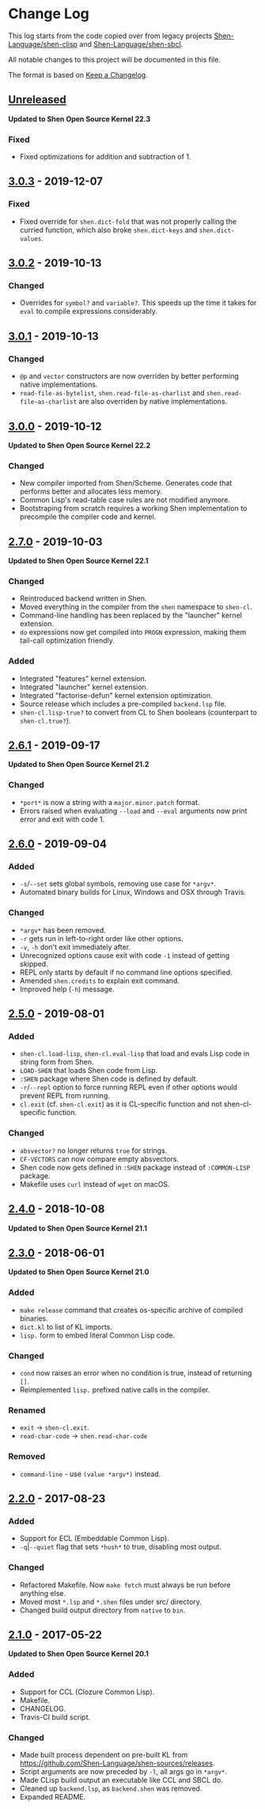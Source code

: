 # Change Log

This log starts from the code copied over from legacy projects [Shen-Language/shen-clisp](https://github.com/Shen-Language/shen-clisp) and [Shen-Language/shen-sbcl](https://github.com/Shen-Language/shen-sbcl).

All notable changes to this project will be documented in this file.

The format is based on [Keep a Changelog](http://keepachangelog.com/).

## [Unreleased]

**Updated to Shen Open Source Kernel 22.3**

### Fixed

- Fixed optimizations for addition and subtraction of 1.

## [3.0.3] - 2019-12-07

### Fixed

- Fixed override for `shen.dict-fold` that was not properly calling the curried function, which also broke `shen.dict-keys` and `shen.dict-values`.

## [3.0.2] - 2019-10-13

### Changed

- Overrides for `symbol?` and `variable?`. This speeds up the time it takes for `eval` to compile expressions considerably.

## [3.0.1] - 2019-10-13

### Changed

- `@p` and `vector` constructors are now overriden by better performing native implementations.
- `read-file-as-bytelist`, `shen.read-file-as-charlist` and `shen.read-file-as-charlist` are also overriden by native implementations.

## [3.0.0] - 2019-10-12

**Updated to Shen Open Source Kernel 22.2**

### Changed

- New compiler imported from Shen/Scheme. Generates code that performs better and allocates less memory.
- Common Lisp's read-table case rules are not modified anymore.
- Bootstraping from scratch requires a working Shen implementation to precompile the compiler code and kernel.

## [2.7.0] - 2019-10-03

**Updated to Shen Open Source Kernel 22.1**

### Changed

- Reintroduced backend written in Shen.
- Moved everything in the compiler from the `shen` namespace to `shen-cl`.
- Command-line handling has been replaced by the "launcher" kernel extension.
- `do` expressions now get compiled into `PROGN` expression, making them tail-call optimization friendly.

### Added

- Integrated "features" kernel extension.
- Integrated "launcher" kernel extension.
- Integrated "factorise-defun" kernel extension optimization.
- Source release which includes a pre-compiled `backend.lsp` file.
- `shen-cl.lisp-true?` to convert from CL to Shen booleans (counterpart to `shen-cl.true?`).

## [2.6.1] - 2019-09-17

**Updated to Shen Open Source Kernel 21.2**

### Changed

- `*port*` is now a string with a `major.minor.patch` format.
- Errors raised when evaluating `--load` and `--eval` arguments now print error and exit with code 1.

## [2.6.0] - 2019-09-04

### Added

- `-s`/`--set` sets global symbols, removing use case for `*argv*`.
- Automated binary builds for Linux, Windows and OSX through Travis.

### Changed

- `*argv*` has been removed.
- `-r` gets run in left-to-right order like other options.
- `-v`, `-h` don't exit immediately after.
- Unrecognized options cause exit with code `-1` instead of getting skipped.
- REPL only starts by default if no command line options specified.
- Amended `shen.credits` to explain exit command.
- Improved help (`-h`) message.

## [2.5.0] - 2019-08-01

### Added

- `shen-cl.load-lisp`, `shen-cl.eval-lisp` that load and evals Lisp code in string form from Shen.
- `LOAD-SHEN` that loads Shen code from Lisp.
- `:SHEN` package where Shen code is defined by default.
- `-r`/`--repl` option to force running REPL even if other options would prevent REPL from running.
- `cl.exit` (cf. `shen-cl.exit`) as it is CL-specific function and not shen-cl-specific function.

### Changed

- `absvector?` no longer returns `true` for strings.
- `CF-VECTORS` can now compare empty absvectors.
- Shen code now gets defined in `:SHEN` package instead of `:COMMON-LISP` package.
- Makefile uses `curl` instead of `wget` on macOS.

## [2.4.0] - 2018-10-08

**Updated to Shen Open Source Kernel 21.1**

## [2.3.0] - 2018-06-01

**Updated to Shen Open Source Kernel 21.0**

### Added

- `make release` command that creates os-specific archive of compiled binaries.
- `dict.kl` to list of KL imports.
- `lisp.` form to embed literal Common Lisp code.

### Changed

- `cond` now raises an error when no condition is true, instead of returning `[]`.
- Reimplemented `lisp.` prefixed native calls in the compiler.

### Renamed

- `exit` -> `shen-cl.exit`.
- `read-char-code` -> `shen.read-char-code`

### Removed

- `command-line` - use `(value *argv*)` instead.

## [2.2.0] - 2017-08-23

### Added

- Support for ECL (Embeddable Common Lisp).
- `-q`|`--quiet` flag that sets `*hush*` to true, disabling most output.

### Changed

- Refactored Makefile. Now `make fetch` must always be run before anything else.
- Moved most `*.lsp` and `*.shen` files under src/ directory.
- Changed build output directory from `native` to `bin`.

## [2.1.0] - 2017-05-22

**Updated to Shen Open Source Kernel 20.1**

### Added

- Support for CCL (Clozure Common Lisp).
- Makefile.
- CHANGELOG.
- Travis-CI build script.

### Changed

- Made built process dependent on pre-built KL from https://github.com/Shen-Language/shen-sources/releases.
- Script arguments are now preceded by `-l`, all args go in `*argv*`.
- Made CLisp build output an executable like CCL and SBCL do.
- Cleaned up `backend.lsp`, as `backend.shen` was removed.
- Expanded README.

[Unreleased]: https://github.com/Shen-Language/shen-cl/compare/v3.0.3...HEAD
[3.0.3]: https://github.com/Shen-Language/shen-cl/compare/v3.0.2...v3.0.3
[3.0.2]: https://github.com/Shen-Language/shen-cl/compare/v3.0.1...v3.0.2
[3.0.1]: https://github.com/Shen-Language/shen-cl/compare/v3.0.0...v3.0.1
[3.0.0]: https://github.com/Shen-Language/shen-cl/compare/v2.7.0...v3.0.0
[2.7.0]: https://github.com/Shen-Language/shen-cl/compare/v2.6.1...v2.7.0
[2.6.1]: https://github.com/Shen-Language/shen-cl/compare/v2.6.0...v2.6.1
[2.6.0]: https://github.com/Shen-Language/shen-cl/compare/v2.5.0...v2.6.0
[2.5.0]: https://github.com/Shen-Language/shen-cl/compare/v2.4.0...v2.5.0
[2.4.0]: https://github.com/Shen-Language/shen-cl/compare/v2.3.0...v2.4.0
[2.3.0]: https://github.com/Shen-Language/shen-cl/compare/v2.2.0...v2.3.0
[2.2.0]: https://github.com/Shen-Language/shen-cl/compare/v2.1.0...v2.2.0
[2.1.0]: https://github.com/Shen-Language/shen-cl/compare/031d8f2a4bcdf95987dc074985875c24d6caa2f3...v2.1.0
